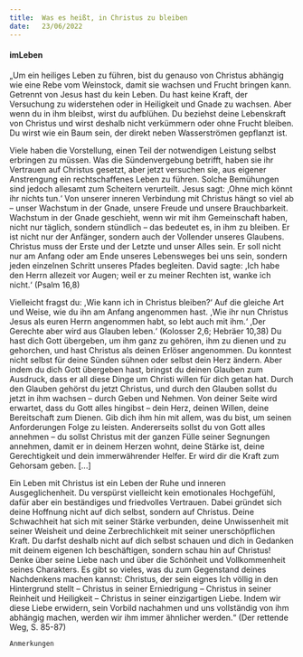 ```yaml
---
title:  Was es heißt, in Christus zu bleiben
date:   23/06/2022
---
```


#### imLeben

„Um ein heiliges Leben zu führen, bist du genauso von Christus abhängig wie eine Rebe vom Weinstock, damit sie wachsen und Frucht bringen kann. Getrennt von Jesus hast du kein Leben. Du hast keine Kraft, der Versuchung zu widerstehen oder in Heiligkeit und Gnade zu wachsen. Aber wenn du in ihm bleibst, wirst du aufblühen. Du beziehst deine Lebenskraft von Christus und wirst deshalb nicht verkümmern oder ohne Frucht bleiben. Du wirst wie ein Baum sein, der direkt neben Wasserströmen gepflanzt ist.

Viele haben die Vorstellung, einen Teil der notwendigen Leistung selbst erbringen zu müssen. Was die Sündenvergebung betrifft, haben sie ihr Vertrauen auf Christus gesetzt, aber jetzt versuchen sie, aus eigener Anstrengung ein rechtschaffenes Leben zu führen. Solche Bemühungen sind jedoch allesamt zum Scheitern verurteilt. Jesus sagt: ,Ohne mich könnt ihr nichts tun.‘ Von unserer inneren Verbindung mit Christus hängt so viel ab – unser Wachstum in der Gnade, unsere Freude und unsere Brauchbarkeit. Wachstum in der Gnade geschieht, wenn wir mit ihm Gemeinschaft haben, nicht nur täglich, sondern stündlich – das bedeutet es, in ihm zu bleiben. Er ist nicht nur der Anfänger, sondern auch der Vollender unseres Glaubens. Christus muss der Erste und der Letzte und unser Alles sein. Er soll nicht nur am Anfang oder am Ende unseres Lebensweges bei uns sein, sondern jeden einzelnen Schritt unseres Pfades begleiten. David sagte: ,Ich habe den Herrn allezeit vor Augen; weil er zu meiner Rechten ist, wanke ich nicht.‘ (Psalm 16,8)

Vielleicht fragst du: ,Wie kann ich in Christus bleiben?‘ Auf die gleiche Art und Weise, wie du ihn am Anfang angenommen hast. ,Wie ihr nun Christus Jesus als euren Herrn angenommen habt, so lebt auch mit ihm.‘ ,Der Gerechte aber wird aus Glauben leben.‘ (Kolosser 2,6; Hebräer 10,38) Du hast dich Gott übergeben, um ihm ganz zu gehören, ihm zu dienen und zu gehorchen, und hast Christus als deinen Erlöser angenommen. Du konntest nicht selbst für deine Sünden sühnen oder selbst dein Herz ändern. Aber indem du dich Gott übergeben hast, bringst du deinen Glauben zum Ausdruck, dass er all diese Dinge um Christi willen für dich getan hat. Durch den Glauben gehörst du jetzt Christus, und durch den Glauben sollst du jetzt in ihm wachsen – durch Geben und Nehmen. Von deiner Seite wird erwartet, dass du Gott alles hingibst – dein Herz, deinen Willen, deine Bereitschaft zum Dienen. Gib dich ihm hin mit allem, was du bist, um seinen Anforderungen Folge zu leisten. Andererseits sollst du von Gott alles annehmen – du sollst Christus mit der ganzen Fülle seiner Segnungen annehmen, damit er in deinem Herzen wohnt, deine Stärke ist, deine Gerechtigkeit und dein immerwährender Helfer. Er wird dir die Kraft zum Gehorsam geben. [...]

Ein Leben mit Christus ist ein Leben der Ruhe und inneren Ausgeglichenheit. Du verspürst vielleicht kein emotionales Hochgefühl, dafür aber ein beständiges und friedvolles Vertrauen. Dabei gründet sich deine Hoffnung nicht auf dich selbst, sondern auf Christus. Deine Schwachheit hat sich mit seiner Stärke verbunden, deine Unwissenheit mit seiner Weisheit und deine Zerbrechlichkeit mit seiner unerschöpflichen Kraft. Du darfst deshalb nicht auf dich selbst schauen und dich in Gedanken mit deinem eigenen Ich beschäftigen, sondern schau hin auf Christus! Denke über seine Liebe nach und über die Schönheit und Vollkommenheit seines Charakters. Es gibt so vieles, was du zum Gegenstand deines Nachdenkens machen kannst: Christus, der sein eignes Ich völlig in den Hintergrund stellt – Christus in seiner Erniedrigung – Christus in seiner Reinheit und Heiligkeit – Christus in seiner einzigartigen Liebe. Indem wir diese Liebe erwidern, sein Vorbild nachahmen und uns vollständig von ihm abhängig machen, werden wir ihm immer ähnlicher werden.“ (Der rettende Weg, S. 85-87)


`Anmerkungen`
